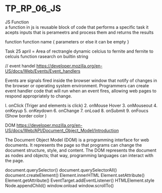 

# TP_RP_06_JS

JS Function  
a function in js is reusable block of code that performs a specific task it acepts inputs that is perameetrs and process them and returns the results

function 
function name 
{
    parameters or else it can be empty
}


Task 25 april  =  Area of rectrangle dynamic
celcius to fernite and fernite to celcuis function
rasearch on builtin string 

// event handel 
https://developer.mozilla.org/en-US/docs/Web/Events/Event_handlers

Events are signals fired inside the browser window that notify of changes in the browser or operating system environment. Programmers can create event handler code that will run when an event fires, allowing web pages to respond appropriately to change.

l. onClick  (Triger and elements is click)
2. onMouse Hover
3. onMouseout
4. onKeyup
5. onKeydown
6. onChange
7. onLoad
8. onSubmit
9. onFoucs (Show border  color  )


DOM
https://developer.mozilla.org/en-US/docs/Web/API/Document_Object_Model/Introduction

The Document Object Model (DOM) is a programming interface for web documents. It represents the page so that programs can change the document structure, style, and content. The DOM represents the document as nodes and objects; that way, programming languages can interact with the page.

document.querySelector()
document.querySelectorAll()
document.createElement()
Element.innerHTML
Element.setAttribute()
Element.getAttribute()
EventTarget.addEventListener()
HTMLElement.style
Node.appendChild()
window.onload
window.scrollTo()

